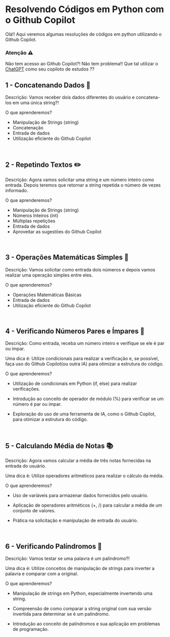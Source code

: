 # Resolvendo Códigos em Python com o Github Copilot

Olá!! Aqui veremos algumas resoluções de códigos em python utilizando o Github Copilot.

### Atenção ⚠️ 

Não tem acesso ao Github Copilot?! Não tem problema!! 
Que tal utilizar o [ChatGPT](https://chat.openai.com/) como seu copiloto de estudos ??

## 1 - Concatenando Dados 🐾

Descrição:
Vamos receber dois dados diferentes do usuário e concatena-los em uma única string?! 

O que aprenderemos?

* Manipulação de Strings (string)
* Concatenação
* Entrada de dados
* Utilização eficiente do Github Copilot

<br>

## 2 - Repetindo Textos ✏️

Descrição:
Agora vamos solicitar uma string e um número inteiro como entrada. Depois teremos que retornar a string repetida o número de vezes informado. 

O que aprenderemos?

* Manipulação de Strings (string)
* Números Inteiros (int)
* Múltiplas repetições
* Entrada de dados
* Aproveitar as sugestões do Github Copilot

<br>

## 3 - Operações Matemáticas Simples 📐

Descrição:
Vamos solicitar como entrada dois números e depois vamos realizar uma operação simples entre eles.

O que aprenderemos?

* Operações Matemáticas Básicas
* Entrada de dados
* Utilização eficiente do Github Copilot





<br>





## 4 - Verificando Números Pares e Ímpares 🧮





Descrição: Como entrada, receba um número inteiro e verifique se ele é par ou ímpar. 


Uma dica é: Utilize condicionais para realizar a verificação e, se possível, faça uso do Github Copilot(ou outra IA) para otimizar a estrutura do código.





O que aprenderemos?


* Utilização de condicionais em Python (if, else) para realizar verificações.


* Introdução ao conceito de operador de módulo (%) para verificar se um número é par ou ímpar.


* Exploração do uso de uma ferramenta de IA, como o Github Copilot, para otimizar a estrutura do código.








<br>





## 5 - Calculando Média de Notas 📚





Descrição: Agora vamos calcular a média de três notas fornecidas na entrada do usuário. 


Uma dica é: Utilize operadores aritméticos para realizar o cálculo da média.





O que aprenderemos?


* Uso de variáveis para armazenar dados fornecidos pelo usuário.


* Aplicação de operadores aritméticos (+, /) para calcular a média de um conjunto de valores.


* Prática na solicitação e manipulação de entrada do usuário.





<br>





## 6 - Verificando Palíndromos 🔄





Descrição: Vamos testar se uma palavra é um palíndromo?! 


Uma dica é: Utilize conceitos de manipulação de strings para inverter a palavra e comparar com a original.





O que aprenderemos?


* Manipulação de strings em Python, especialmente invertendo uma string.


* Compreensão de como comparar a string original com sua versão invertida para determinar se é um palíndromo.


* Introdução ao conceito de palíndromos e sua aplicação em problemas de programação.
